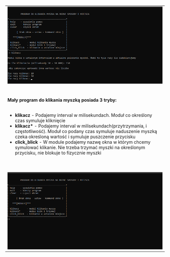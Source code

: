 <table>
  <tr><td><img src="https://github.com/Biniobiniasty/ClickMouse/blob/main/ScreenShoot/1.png" /></td></tr>
  <tr><td><br /><br />
    <b>Mały program do klikania myszką posiada 3 tryby:</b><br /><br />
<ul>
<li><b>klikacz</b> - Podajemy interval w milisekundach. Moduł co określony czas symuluje kliknięcie</li>
<li><b>klikacz*</b> - Podajemy interval w milisekundach(przytrzymania, i częstotliwość). Moduł co podany czas symuluje naduszenie myszką czeka określoną wartość i symuluje puszczenie przycisku</li>
<li><b>click_blick</b> - W module podajemy nazwę okna w którym chcemy symulować klikanie. Nie trzeba trzymać myszki na określonym przycisku, nie blokuje to fizycznie myszki</li>
</ul><br /><br /></td></tr>
  <tr><td><img src="https://github.com/Biniobiniasty/ClickMouse/blob/main/ScreenShoot/2.png" /></td></tr>
  </table>

